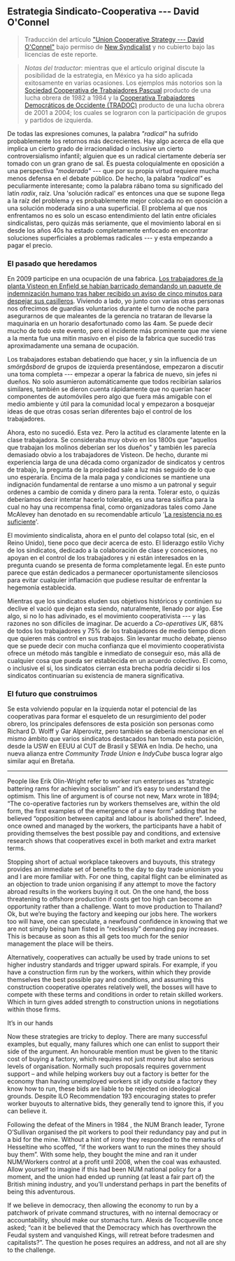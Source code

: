 ## Estrategia Sindicato-Cooperativa --- David O'Connel

> Traducción del artículo ["Union Cooperative Strategy --- David O'Connel"](https://newsyndicalist.org/2017/09/30/union-cooperative-strategy-david-oconnell/) bajo permiso de [New Syndicalist](https://newsyndicalist.org/) y no cubierto bajo las licencias de este reporte.

> _Notas del traductor_: mientras que el artículo original discute la posibilidad de la estrategia, en México ya ha sido aplicada exitosamente en varias ocasiones. Los ejemplos más notorios son la [Sociedad Cooperativa de Trabajadores Pascual](http://www.pascual.com.mx/nosotros/) producto de una lucha obrera de 1982 a 1984 y la [Cooperativa Trabajadores Democráticos de Occidente (TRADOC)](https://www.blackstone-tires.com/nosotros) producto de una lucha obrera de 2001 a 2004; los cuales se lograron con la participación de grupos y partidos de izquierda.

De todas las expresiones comunes, la palabra _"radical"_ ha sufrido probablemente los retornos más decrecientes. Hay algo acerca de ella que implica un cierto grado de irracionalidad o inclusive un cierto controversialismo infantil; alguien que es un radical ciertamente debería ser tomado con un gran grano de sal. Es puesta coloquialmente en oposición a una perspectiva _"moderada"_ --- que por su propia virtud requiere mucha menos defensa en el debate público. De hecho, la palabra _"radical"_ es peculiarmente interesante; como la palabra rábano toma su significado del latín _radix_, raíz. Una 'solución radical' es entonces una que se supone llega a la raíz del problema y es probablemente mejor colocada no en oposición a una solución moderada sino a una superficial. El problema al que nos enfrentamos no es solo un escaso entendimiento del latín entre oficiales sindicalistas, pero quizás más seriamente, que el movimiento laboral en si desde los años 40s ha estado completamente enfocado en encontrar soluciones superficiales a problemas radicales --- y esta empezando a pagar el precio.

### El pasado que heredamos

En 2009 participe en una ocupación de una fabrica. [Los trabajadores de la planta Visteon en Enfield se habían barricado demandando un paquete de indemnización humano tras haber recibido un aviso de cinco minutos para despejar sus casilleros](https://libcom.org/history/ford-visteon-enfield-workers-occupation-alan-woodward). Viviendo a lado, yo junto con varias otras personas nos ofrecimos de guardias voluntarios durante el turno de noche para asegurarnos de que maleantes de la gerencia no trataran de llevarse la maquinaria en un horario desafortunado como las 4am. Se puede decir mucho de todo este evento, pero el incidente más prominente que me viene a la menta fue una mitin masivo en el piso de la fabrica que sucedió tras aproximadamente una semana de ocupación.

Los trabajadores estaban debatiendo que hacer, y sin la influencia de un _smörgåsbord_ de grupos de izquierda presentándose, empezaron a discutir una toma completa --- empezar a operar la fabrica de nuevo, sin jefes ni dueños. No solo asumieron automáticamente que todos recibirían salarios similares, también se dieron cuenta rápidamente que no querían hacer componentes de automóviles pero algo que fuera más amigable con el medio ambiente y útil para la comunidad local y empezaron a bosquejar ideas de que otras cosas serían diferentes bajo el control de los trabajadores.

Ahora, esto no sucedió. Esta vez. Pero la actitud es claramente latente en la clase trabajadora. Se consideraba muy obvio en los 1800s que "aquellos que trabajan los molinos deberían ser los dueños" y también les parecía demasiado obvio a los trabajadores de Visteon. De hecho, durante mi experiencia larga de una década como organizador de sindicatos y centros de trabajo, la pregunta de la propiedad sale a luz más seguido de lo que uno esperaría. Encima de la mala paga y condiciones se mantiene una indignación fundamental de rentarse a uno mismo a un patronal y seguir ordenes a cambio de comida y dinero para la renta. Tolerar esto, o quizás deberíamos decir intentar hacerlo tolerable, es una tarea sísifica para la cual no hay una recompensa final, como organizadoras tales como Jane McAlevey han denotado en su recomendable articulo '[La resistencia no es suficiente](https://thisishell.com/interviews/963-jane-mcalevey)'.

El movimiento sindicalista, ahora en el punto del colapso total (sic, en el Reino Unido), tiene poco que decir acerca de esto. El liderazgo estilo Vichy de los sindicatos, dedicado a la colaboración de clase y concesiones, no apoyan en el control de los trabajadores y ni están interesados en la pregunta cuando se presenta de forma completamente legal. En este punto parece que están dedicados a permanecer oportunistamente silenciosos para evitar cualquier inflamación que pudiese resultar de enfrentar la hegemonía establecida.

Mientras que los sindicatos eluden sus objetivos históricos y continúen su declive el vació que dejan esta siendo, naturalmente, llenado por algo. Ese algo, si no lo has adivinado, es el movimiento cooperativista --- y las razones no son difíciles de imaginar. De acuerdo a _Co-operatives UK_, 68% de todos los trabajadores y 75% de los trabajadores de medio tiempo dicen que quieren más control en sus trabajos. Sin levantar mucho debate, pienso que se puede decir con mucha confianza que el movimiento cooperativista ofrece un método más tangible e inmediato de conseguir eso, más allá de cualquier cosa que pueda ser establecida en un acuerdo colectivo. El como, o inclusive el si, los sindicatos cierran esta brecha podría decidir si los sindicatos continuarían su existencia de manera significativa.

### El futuro que construimos

Se esta volviendo popular en la izquierda notar el potencial de las cooperativas para formar el esqueleto de un resurgimiento del poder obrero, los principales defensores de esta posición son personas como Richard D. Wolff y Gar Alperovitz, pero también se debería mencionar en el mismo ámbito que varios sindicatos destacados han tomado esta posición, desde la USW en EEUU al CUT de Brasil y SEWA en India. De hecho, una nueva alianza entre _Community Trade Union_ e _IndyCube_ busca lograr algo similar aquí en Bretaña.

-----------------------------------------------

People like Erik Olin-Wright refer to worker run enterprises as “strategic battering rams for achieving socialism” and it’s easy to understand the optimism. This line of argument is of course not new, Marx wrote in 1894; “The co-operative factories run by workers themselves are, within the old form, the first examples of the emergence of a new form” adding that he believed “opposition between capital and labour is abolished there”. Indeed, once owned and managed by the workers, the participants have a habit of providing themselves the best possible pay and conditions, and extensive research shows that cooperatives excel in both market and extra market terms.

Stopping short of actual workplace takeovers and buyouts, this strategy provides an immediate set of benefits to the day to day trade unionism you and I are more familiar with. For one thing, capital flight can be eliminated as an objection to trade union organising if any attempt to move the factory abroad results in the workers buying it out. On the one hand, the boss threatening to offshore production if costs get too high can become an opportunity rather than a challenge. Want to move production to Thailand? Ok, but we’re buying the factory and keeping our jobs here. The workers too will have, one can speculate, a newfound confidence in knowing that we are not simply being ham fisted in “recklessly” demanding pay increases. This is because as soon as this all gets too much for the senior management the place will be theirs.

Alternatively, cooperatives can actually be used by trade unions to set higher industry standards and trigger upward spirals. For example, if you have a construction firm run by the workers, within which they provide themselves the best possible pay and conditions, and assuming this construction cooperative operates relatively well, the bosses will have to compete with these terms and conditions in order to retain skilled workers. Which in turn gives added strength to construction unions in negotiations within those firms.

It’s​ ​in​ ​our​ ​hands

Now these strategies are tricky to deploy. There are many successful examples, but equally, many failures which one can enlist to support their side of the argument. An honourable mention must be given to the titanic cost of buying a factory, which requires not just money but also serious levels of organisation. Normally such proposals requires government support – and while helping workers buy out a factory is better for the economy than having unemployed workers sit idly outside a factory they know how to run, these bids are liable to be rejected on ideological grounds. Despite ILO Recommendation 193 encouraging states to prefer worker buyouts to alternative bids, they generally tend to ignore this, if you can believe it.

Following the defeat of the Miners in 1984 , the NUM Branch leader, Tyrone O’Sullivan organised the pit workers to pool their redundancy pay and put in a bid for the mine. Without a hint of irony they responded to the remarks of Hesseltine who scoffed, “if the workers want to run the mines they should buy them”. With some help, they bought the mine and ran it under NUM/Workers control at a profit until 2008, when the coal was exhausted. Allow yourself to imagine if this had been NUM national policy for a moment, and the union had ended up running (at least a fair part of) the British mining industry, and you’ll understand perhaps in part the benefits of being this adventurous.

If we believe in democracy, then allowing the economy to run by a patchwork of private command structures, with no internal democracy or accountability, should make our stomachs turn. Alexis de Tocqueville once asked; “can it be believed that the Democracy which has overthrown the Feudal system and vanquished Kings, will retreat before tradesmen and capitalists?”. The question he poses requires an address, and not all are shy to the challenge.

